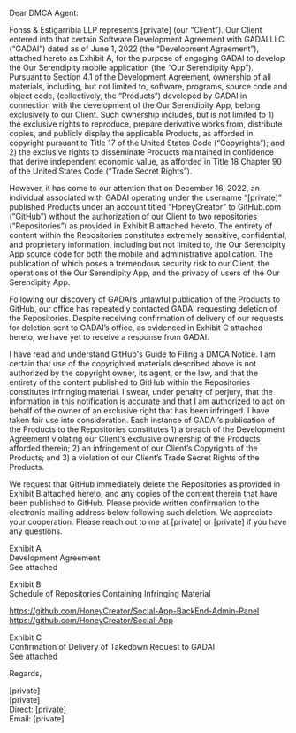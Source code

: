 Dear DMCA Agent:

Fonss & Estigarribia LLP represents [private] (our “Client”). Our Client entered into that certain Software Development Agreement with GADAI LLC (“GADAI”) dated as of June 1, 2022 (the “Development Agreement”), attached hereto as Exhibit A, for the purpose of engaging GADAI to develop the Our Serendipity mobile application (the “Our Serendipity App”). Pursuant to Section 4.1 of the Development Agreement, ownership of all materials, including, but not limited to, software, programs, source code and object code, (collectively, the “Products”) developed by GADAI in connection with the development of the Our Serendipity App, belong exclusively to our Client. Such ownership includes, but is not limited to 1) the exclusive rights to reproduce, prepare derivative works from, distribute copies, and publicly display the applicable Products, as afforded in copyright pursuant to Title 17 of the United States Code (“Copyrights”); and 2) the exclusive rights to disseminate Products maintained in confidence that derive independent economic value, as afforded in Title 18 Chapter 90 of the United States Code (“Trade Secret Rights”).

 

However, it has come to our attention that on December 16, 2022, an individual associated with GADAI operating under the username “[private]” published Products under an account titled “HoneyCreator” to GitHub.com (“GitHub”) without the authorization of our Client to two repositories (“Repositories”) as provided in Exhibit B attached hereto. The entirety of content within the Repositories constitutes extremely sensitive, confidential, and proprietary information, including but not limited to, the Our Serendipity App source code for both the mobile and administrative application. The publication of which poses a tremendous security risk to our Client, the operations of the Our Serendipity App, and the privacy of users of the Our Serendipity App.

 

Following our discovery of GADAI’s unlawful publication of the Products to GitHub, our office has repeatedly contacted GADAI requesting deletion of the Repositories. Despite receiving confirmation of delivery of our requests for deletion sent to GADAI’s office, as evidenced in Exhibit C attached hereto, we have yet to receive a response from GADAI.

 

I have read and understand GitHub's Guide to Filing a DMCA Notice. I am certain that use of the copyrighted materials described above is not authorized by the copyright owner, its agent, or the law, and that the entirety of the content published to GitHub within the Repositories constitutes infringing material. I swear, under penalty of perjury, that the information in this notification is accurate and that I am authorized to act on behalf of the owner of an exclusive right that has been infringed. I have taken fair use into consideration. Each instance of GADAI’s publication of the Products to the Repositories constitutes 1) a breach of the Development Agreement violating our Client’s exclusive ownership of the Products afforded therein; 2) an infringement of our Client’s Copyrights of the Products; and 3) a violation of our Client’s Trade Secret Rights of the Products.

 

We request that GitHub immediately delete the Repositories as provided in Exhibit B attached hereto, and any copies of the content therein that have been published to GitHub. Please provide written confirmation to the electronic mailing address below following such deletion. We appreciate your cooperation. Please reach out to me at [private] or [private] if you have any questions.

 

Exhibit A  
Development Agreement  
See attached

 

 

Exhibit B  
Schedule of Repositories Containing Infringing Material

https://github.com/HoneyCreator/Social-App-BackEnd-Admin-Panel  
https://github.com/HoneyCreator/Social-App

 

 

Exhibit C  
Confirmation of Delivery of Takedown Request to GADAI  
See attached

 

Regards,

[private]  
[private]  
Direct: [private]  
Email: [private]  
